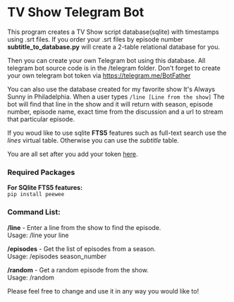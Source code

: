 # TV Show Telegram Bot

This program creates a TV Show script database(sqlite) with timestamps using .srt files. If you order your .srt files by episode number **subtitle_to_database.py** will create a 2-table relational database for you. 

Then you can create your own Telegram bot using this database. All telegram bot source code is in the /telegram folder. Don't forget to create your own telegram bot token via https://telegram.me/BotFather

You can also use the database created for my favorite show It's Always Sunny in Philadelphia. When a user types `/line [Line from the show]` The bot will find that line in the show and it will return with season, episode number, episode name, exact time from the discussion and a url to stream that particular episode.  
  
If you woud like to use sqlite **FTS5** features such as full-text search use the *lines* virtual table. Otherwise you can use the *subtitle* table.

You are all set after you add your token [here](/telegram.config.cfg).

### Required Packages
**For SQlite FTS5 features:**  
`pip install peewee`


### Command List:
  
**/line** - Enter a line from the show to find the episode.  
Usage: /line your line  
  
**/episodes** - Get the list of episodes from a season.  
Usage: /episodes season_number  
  
**/random** - Get a random episode from the show.  
Usage: /random  
  
Please feel free to change and use it in any way you would like to!

